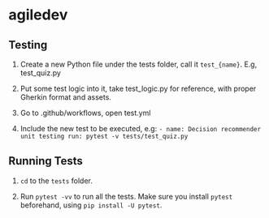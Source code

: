 # agiledev

## Testing
1. Create a new Python file under the tests folder, call it `test_{name}`. E.g, test_quiz.py

2. Put some test logic into it, take test_logic.py for reference, with proper Gherkin format and assets.

3. Go to .github/workflows, open test.yml

4. Include the new test to be executed, e.g:
`- name: Decision recommender unit testing
   run: pytest -v tests/test_quiz.py`

## Running Tests
1. `cd` to the `tests` folder.

2. Run `pytest -vv` to run all the tests. Make sure you install `pytest` beforehand, using `pip install -U pytest`.

